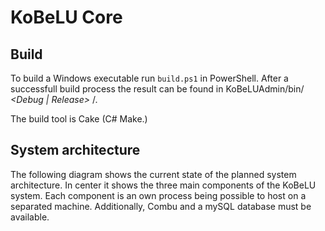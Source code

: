 # KoBeLU Core

## Build

To build a Windows executable run `build.ps1` in PowerShell. After a successfull build process the result can be found in KoBeLUAdmin/bin/ *<Debug | Release>* /.

The build tool is Cake (C# Make.)

## System architecture
The following diagram shows the current state of the planned system architecture.
In center it shows the three main components of the KoBeLU system. Each component is an own process being possible to host on a separated machine.
Additionally, Combu and a mySQL database must be available.